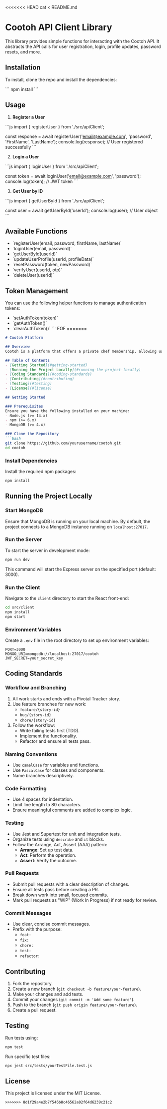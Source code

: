 <<<<<<< HEAD
cat <<EOF > README.md
# Cootoh API Client Library

This library provides simple functions for interacting with the Cootoh API. It abstracts the API calls for user registration, login, profile updates, password resets, and more.

## Installation

To install, clone the repo and install the dependencies:

\`\`\`
npm install
\`\`\`

## Usage

1. **Register a User**

\`\`\`js
import { registerUser } from './src/apiClient';

const response = await registerUser('email@example.com', 'password', 'FirstName', 'LastName');
console.log(response);  // User registered successfully
\`\`\`

2. **Login a User**

\`\`\`js
import { loginUser } from './src/apiClient';

const token = await loginUser('email@example.com', 'password');
console.log(token);  // JWT token
\`\`\`

3. **Get User by ID**

\`\`\`js
import { getUserById } from './src/apiClient';

const user = await getUserById('userId');
console.log(user);  // User object
\`\`\`

## Available Functions

- \`registerUser(email, password, firstName, lastName)\`
- \`loginUser(email, password)\`
- \`getUserById(userId)\`
- \`updateUserProfile(userId, profileData)\`
- \`resetPassword(token, newPassword)\`
- \`verifyUser(userId, otp)\`
- \`deleteUser(userId)\`

## Token Management

You can use the following helper functions to manage authentication tokens:

- \`setAuthToken(token)\`
- \`getAuthToken()\`
- \`clearAuthToken()\`
\`\`\`
EOF
=======
```markdown
# Cootoh Platform

## Overview
Cootoh is a platform that offers a private chef membership, allowing users to book and manage personalized chef services. This repository contains the backend API built using the MERN stack (MongoDB, Express, React, Node.js), following the Semantic Seed Venture Studio Coding Standards V2.0.

## Table of Contents
- [Getting Started](#getting-started)
- [Running the Project Locally](#running-the-project-locally)
- [Coding Standards](#coding-standards)
- [Contributing](#contributing)
- [Testing](#testing)
- [License](#license)

## Getting Started

### Prerequisites
Ensure you have the following installed on your machine:
- Node.js (>= 14.x)
- npm (>= 6.x)
- MongoDB (>= 4.x)

### Clone the Repository
```bash
git clone https://github.com/yourusername/cootoh.git
cd cootoh
```

### Install Dependencies
Install the required npm packages:
```bash
npm install
```

## Running the Project Locally

### Start MongoDB
Ensure that MongoDB is running on your local machine. By default, the project connects to a MongoDB instance running on `localhost:27017`.

### Run the Server
To start the server in development mode:
```bash
npm run dev
```
This command will start the Express server on the specified port (default: 3000).

### Run the Client
Navigate to the `client` directory to start the React front-end:
```bash
cd src/client
npm install
npm start
```

### Environment Variables
Create a `.env` file in the root directory to set up environment variables:
```env
PORT=3000
MONGO_URI=mongodb://localhost:27017/cootoh
JWT_SECRET=your_secret_key
```

## Coding Standards

### Workflow and Branching
1. All work starts and ends with a Pivotal Tracker story.
2. Use feature branches for new work:
   - `feature/{story-id}`
   - `bug/{story-id}`
   - `chore/{story-id}`
3. Follow the workflow:
   - Write failing tests first (TDD).
   - Implement the functionality.
   - Refactor and ensure all tests pass.

### Naming Conventions
- Use `camelCase` for variables and functions.
- Use `PascalCase` for classes and components.
- Name branches descriptively.

### Code Formatting
- Use 4 spaces for indentation.
- Limit line length to 80 characters.
- Ensure meaningful comments are added to complex logic.

### Testing
- Use Jest and Supertest for unit and integration tests.
- Organize tests using `describe` and `it` blocks.
- Follow the Arrange, Act, Assert (AAA) pattern:
  - **Arrange**: Set up test data.
  - **Act**: Perform the operation.
  - **Assert**: Verify the outcome.

### Pull Requests
- Submit pull requests with a clear description of changes.
- Ensure all tests pass before creating a PR.
- Break down work into small, focused commits.
- Mark pull requests as "WIP" (Work In Progress) if not ready for review.

### Commit Messages
- Use clear, concise commit messages.
- Prefix with the purpose:
  - `feat:`
  - `fix:`
  - `chore:`
  - `test:`
  - `refactor:`

## Contributing
1. Fork the repository.
2. Create a new branch (`git checkout -b feature/your-feature`).
3. Make your changes and add tests.
4. Commit your changes (`git commit -m 'Add some feature'`).
5. Push to the branch (`git push origin feature/your-feature`).
6. Create a pull request.

## Testing
Run tests using:
```bash
npm test
```

Run specific test files:
```bash
npx jest src/tests/yourTestFile.test.js
```

## License
This project is licensed under the MIT License.
```
>>>>>>> 8d1f29a4e2b7f546b8c46562a02f64d6239c21c2
